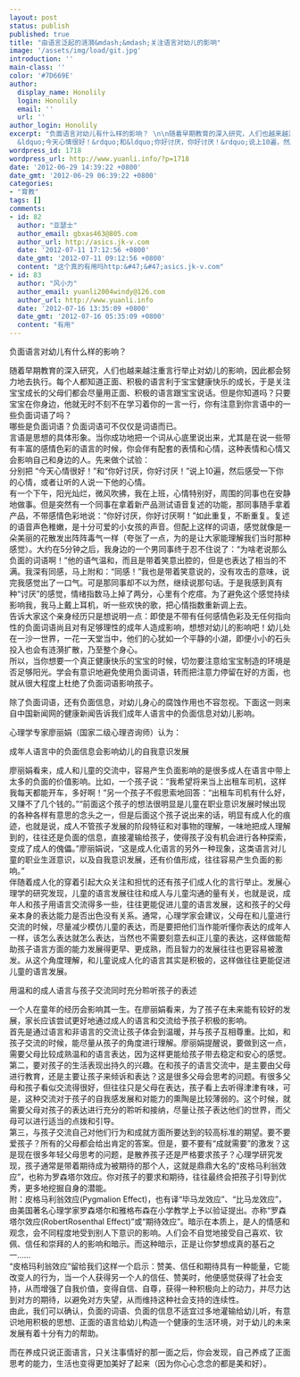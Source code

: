 ```yaml
---
layout: post
status: publish
published: true
title: "由语言泛起的涟漪&mdash;&mdash;关注语言对幼儿的影响"
image: '/assets/img/load/git.jpg'
introduction: ''
main-class: ''
color: '#7D669E'
author:
  display_name: Honolily
  login: Honolily
  email: ''
  url: ''
author_login: Honolily
excerpt: "负面语言对幼儿有什么样的影响？ \n\n随着早期教育的深入研究，人们也越来越注重言行举止对幼儿的影响，因此都会努力地去执行。每个人都知道正面、积极的语言利于宝宝健康快乐的成长，于是关注宝宝成长的父母们都会尽量用正面、积极的语言跟宝宝说话。但是你知道吗？只要宝宝在你身边，他就无时不刻不在学习着你的一言一行，你有注意到你言语中的一些负面词语了吗？\n哪些是负面词语？负面词语可不仅仅是词语而已。\n言语是思想的具体形象。当你成功地把一个词从心底里说出来，尤其是在说一些带有丰富的感情色彩的语言的时候，你会伴有配套的表情和心情，这种表情和心情又会影响自己和身边的人。先来做个试验：\n分别把
  &ldquo;今天心情很好！&rdquo;和&ldquo;你好讨厌，你好讨厌！&rdquo;说上10遍，然后感受一下你的心情，或者让听的人说一下他的心情。"
wordpress_id: 1718
wordpress_url: http://www.yuanli.info/?p=1718
date: '2012-06-29 14:39:22 +0800'
date_gmt: '2012-06-29 06:39:22 +0800'
categories:
- "育教"
tags: []
comments:
- id: 82
  author: "亚瑟士"
  author_email: gbxas463@805.com
  author_url: http://asics.jk-v.com
  date: '2012-07-11 17:12:56 +0800'
  date_gmt: '2012-07-11 09:12:56 +0800'
  content: "这个真的有用吗http:&#47;&#47;asics.jk-v.com"
- id: 83
  author: "风小力"
  author_email: yuanli2004windy@126.com
  author_url: http://www.yuanli.info
  date: '2012-07-16 13:35:09 +0800'
  date_gmt: '2012-07-16 05:35:09 +0800'
  content: "有用"
---
```

<p>负面语言对幼儿有什么样的影响？ </p>
<p>随着早期教育的深入研究，人们也越来越注重言行举止对幼儿的影响，因此都会努力地去执行。每个人都知道正面、积极的语言利于宝宝健康快乐的成长，于是关注宝宝成长的父母们都会尽量用正面、积极的语言跟宝宝说话。但是你知道吗？只要宝宝在你身边，他就无时不刻不在学习着你的一言一行，你有注意到你言语中的一些负面词语了吗？<br />
哪些是负面词语？负面词语可不仅仅是词语而已。<br />
言语是思想的具体形象。当你成功地把一个词从心底里说出来，尤其是在说一些带有丰富的感情色彩的语言的时候，你会伴有配套的表情和心情，这种表情和心情又会影响自己和身边的人。先来做个试验：<br />
分别把 &ldquo;今天心情很好！&rdquo;和&ldquo;你好讨厌，你好讨厌！&rdquo;说上10遍，然后感受一下你的心情，或者让听的人说一下他的心情。<a id="more"></a><a id="more-1718"></a><br />
有一个下午，阳光灿烂，微风吹拂，我在上班，心情特别好，周围的同事也在安静地做事。但是突然有一个同事在拿着新产品测试语音复述的功能，那同事随手拿着产品，不带感情色彩地说：&ldquo;你好讨厌，你好讨厌啊！&rdquo;如此重复，不断重复。复述的语音声色稚嫩，是十分可爱的小女孩的声音。但配上这样的词语，感觉就像是一朵美丽的花散发出阵阵毒气一样（夸张了一点，为的是让大家能理解我们当时那种感觉）。大约在5分钟之后，我身边的一个男同事终于忍不住说了：&ldquo;为啥老说那么负面的词语啊！&rdquo;他的语气温和，而且是带着笑意出腔的，但是也表达了相当的不满。我深有同感，马上附和：&ldquo;同感！&rdquo;我也是带着笑意说的，没有攻击的意味，说完我感觉出了一口气。可是那同事却不以为然，继续说那句话。于是我感到真有种&ldquo;讨厌&rdquo;的感觉，情绪指数马上掉了两分，心里有个疙瘩。为了避免这个感觉持续影响我，我马上戴上耳机，听一些欢快的歌，把心情指数重新调上去。<br />
告诉大家这个亲身经历只是想说明一点：即使是不带有任何感情色彩及无任何指向性的负面词语尚且对有足够理性的成年人造成影响，想想对幼儿的影响吧！幼儿处在一沙一世界，一花一天堂当中，他们的心犹如一个平静的小湖，即便小小的石头投入也会有涟漪扩散，乃至整个身心。<br />
所以，当你想要一个真正健康快乐的宝宝的时候，切勿要注意给宝宝制造的环境是否足够阳光。学会有意识地避免使用负面词语，转而把注意力停留在好的方面，也就从很大程度上杜绝了负面词语影响孩子。</p>
<p>除了负面词语，还有负面信息，对幼儿身心的腐蚀作用也不容忽视。下面这一则来自中国新闻网的健康新闻告诉我们成年人语言中的负面信息对幼儿影响。</p>
<p>    心理学专家廖丽娟（国家二级心理咨询师）认为：</p>
<p>             成年人语言中的负面信息会影响幼儿的自我意识发展</p>
<p>廖丽娟看来，成人和儿童的交流中，容易产生负面影响的是很多成人在语言中带上太多的负面的价值影响。比如，一个孩子说：&ldquo;我希望将来当上出租车司机，这样我每天都能开车，多好啊！&rdquo;另一个孩子不假思索地回答：&ldquo;出租车司机有什么好，又赚不了几个钱的。&rdquo;&ldquo;前面这个孩子的想法很明显是儿童在职业意识发展时候出现的各种各样有意思的念头之一，但是后面这个孩子说出来的话，明显有成人化的痕迹，也就是说，成人不管孩子发展的阶段特征和对事物的理解，一味地把成人理解到的，往往还是负面的信息，直接灌输给孩子，使得孩子没有机会进行各种探索，变成了成人的傀儡。&rdquo;廖丽娟说，&ldquo;这是成人化语言的另外一种现象，这类语言对儿童的职业生涯意识，以及自我意识发展，还有价值形成，往往容易产生负面的影响。&rdquo;<br />
伴随着成人化的穿着引起大众关注和担忧的还有孩子们成人化的言行举止。发展心理学的研究发现，儿童的语言发展往往和成人与儿童沟通的量有关，也就是说，成年人和孩子用语言交流得多一些，往往更能促进儿童的语言发展，这和孩子的父母亲本身的表达能力是否出色没有关系。通常，心理学家会建议，父母在和儿童进行交流的时候，尽量减少模仿儿童的表达，而是要把他们当作能听懂你表达的成年人一样，该怎么表达就怎么表达，当然也不需要刻意去纠正儿童的表达，这样做能帮助孩子语言方面的能力发展得更早、更成熟，而且智力的发展往往也更容易被激发。从这个角度理解，和儿童说成人化的语言其实是积极的，这样做往往更能促进儿童的语言发展。</p>
<p>用温和的成人语言与孩子交流同时充分聆听孩子的表述</p>
<p>一个人在童年的经历会影响其一生。在廖丽娟看来，为了孩子在未来能有较好的发展，家长应该尝试更好地通过成人的语言和交流给予孩子积极的影响。<br />
首先是通过语言和非语言的交流让孩子体会到温暖，并与孩子互相尊重。比如，和孩子交流的时候，能尽量从孩子的角度进行理解。廖丽娟提醒说，要做到这一点，需要父母比较成熟温和的语言表达，因为这样更能给孩子带去稳定和安心的感觉。<br />
第二，要对孩子的生活表现出持久的兴趣。在和孩子的语言交流中，是主要由父母进行教育，还是主要让孩子来倾诉和表达？这是很多父母会思考的问题。有很多父母和孩子看似交流得很好，但往往只是父母在表达，孩子看上去听得津津有味，可是，这种交流对于孩子的自我感发展和对能力的熏陶是比较薄弱的。这个时候，就需要父母对孩子的表达进行充分的聆听和接纳，尽量让孩子表达他们的世界，而父母可以进行适当的点拨和引导。<br />
第三，与孩子交流自己对他们行为和成就方面所要达到的较高标准的期望。要不要爱孩子？所有的父母都会给出肯定的答案。但是，要不要有&ldquo;成就需要&rdquo;的激发？这是现在很多年轻父母思考的问题，是散养孩子还是严格要求孩子？心理学研究发现，孩子通常是带着期待成为被期待的那个人，这就是鼎鼎大名的&ldquo;皮格马利翁效应&rdquo;，也称为罗森塔尔效应。你对孩子的要求和期待，往往最终会把孩子引导到优秀，更多地挖掘自身的潜能。<br />
附：皮格马利翁效应(Pygmalion Effect)，也有译&ldquo;毕马龙效应&rdquo;、&ldquo;比马龙效应&rdquo;，由美国著名心理学家罗森塔尔和雅格布森在小学教学上予以验证提出。亦称&ldquo;罗森塔尔效应(RobertRosenthal Effect)&rdquo;或&ldquo;期待效应&rdquo;。暗示在本质上，是人的情感和观念，会不同程度地受到别人下意识的影响。人们会不自觉地接受自己喜欢、钦佩、信任和崇拜的人的影响和暗示。而这种暗示，正是让你梦想成真的基石之一&hellip;&hellip;<br />
&ldquo;皮格玛利翁效应&rdquo;留给我们这样一个启示：赞美、信任和期待具有一种能量，它能改变人的行为，当一个人获得另一个人的信任、赞美时，他便感觉获得了社会支持，从而增强了自我价值，变得自信、自尊，获得一种积极向上的动力，并尽力达到对方的期待，以避免对方失望，从而维持这种社会支持的连续性。<br />
由此，我们可以确认，负面的词语、负面的信息不适宜过多地灌输给幼儿听，有意识地用积极的思想、正面的语言给幼儿构造一个健康的生活环境，对于幼儿的未来发展有着十分有力的帮助。 </p>
<p>而在养成只说正面语言，只关注事情好的那一面之后，你会发现，自己养成了正面思考的能力，生活也变得更加美好了起来（因为你心心念念的都是美和好）。</p>

